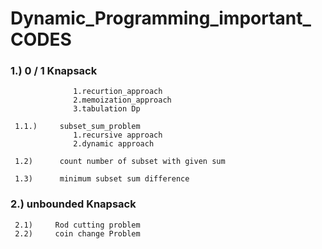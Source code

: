 # Dynamic_Programming_important_ CODES

###  1.)     0 / 1 Knapsack
                  1.recurtion_approach
                  2.memoization_approach
                  3.tabulation Dp
                  
     1.1.)     subset_sum_problem
                  1.recursive approach
                  2.dynamic approach
                  
     1.2)      count number of subset with given sum
     
     1.3)      minimum subset sum difference
     
###  2.)      unbounded Knapsack

     2.1)     Rod cutting problem
     2.2)     coin change Problem
     
                  
